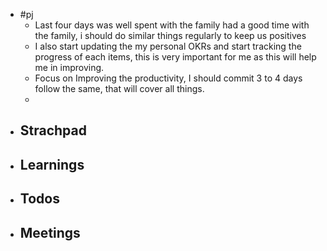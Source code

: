 - #pj
	- Last four days was well spent with the family had a good time with the family, i should do similar things regularly to keep us positives
	- I also start updating the my personal OKRs and start tracking the progress of each items, this is very important for me as this will help me in improving.
	- Focus on Improving the productivity, I should commit 3 to 4 days follow the same, that will cover all things.
	-
- ## Strachpad
- ## Learnings
- ## Todos
- ## Meetings